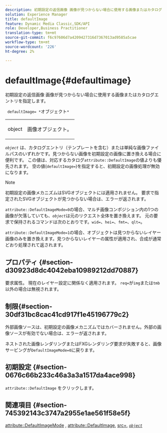 ```yaml
---
description: 初期設定の返信画像 画像が見つからない場合に使用する画像またはカタログエントリを指定します。
solution: Experience Manager
title: defaultImage
feature: Dynamic Media Classic,SDK/API
role: Developer,Business Practitioner
translation-type: tm+mt
source-git-commit: f6c97606d7a4209427316d7367013ad9585a5cae
workflow-type: tm+mt
source-wordcount: '226'
ht-degree: 2%

---
```



# defaultImage{#defaultimage}

初期設定の返信画像 画像が見つからない場合に使用する画像またはカタログエントリを指定します。

` defaultImage= *`オブジェクト`*`

<table id="simpletable_C1FC14B7D9AE476DB2B10EB402944335"> 
 <tr class="strow"> 
  <td class="stentry"> <p> <span class="codeph"> <span class="varname"> object  </span> </span> </p> </td> 
  <td class="stentry"> <p>画像オブジェクト。 </p> </td> 
 </tr> 
</table>

*`object`* は、カタログエントリ（テンプレートを含む）または単純な画像ファイルパスのいずれかです。見つからない画像を初期設定の画像に置き換える場合に便利です。 この値は、対応するカタログ`attribute::DefaultImage`の値よりも優先されます。 空の値(`defaultImage=`)を指定すると、初期設定の画像処理が無効になります。

>[!NOTE]
>
>初期設定の画像メカニズムはSVGオブジェクトには適用されません。 要求で指定されたSVGオブジェクトが見つからない場合は、エラーが返されます。

`attribute::DefaultImageMode=0`の場合、マルチ画像コンポジション内の1つの画像が欠落していても、*`object`*&#x200B;は元のリクエスト全体を置き換えます。 元の要求で保持されるコマンドは次のとおりです。`wid=`、`hei=`、`fmt=`、`qlt=`。

`attribute::DefaultImageMode=1`の場合、オブジェクトは見つからないレイヤー画像のみを置き換えます。見つからないレイヤーの属性が適用され、合成が通常どおり処理されて返されます。

## プロパティ {#section-d30923d8dc4042eba10989212dd70887}

要求属性。 現在のレイヤー設定に関係なく適用されます。 `req=`が`img`または`tmb`以外の場合は無視されます。

## 制限{#section-30df31bc8cac41cd917f1e45196779c2}

外部画像ソースは、初期設定の画像メカニズムではカバーされません。外部の画像ソースが有効でない場合は、エラーが返されます。

ネストされた画像レンダリングまたはFXGレンダリング要求が失敗すると、画像サービングが`DefaultImageMode=0`に戻ります。

## 初期設定 {#section-0676c66b233c46a3a3a1517da4ace998}

`attribute::DefaultImage` をクリックします。

## 関連項目 {#section-745392143c3747a2955e1ae561f58e5f}

[attribute::DefaultImageMode](../../../../../is-api/image-catalog/image-serving-api-ref/c-image-catalog-reference/c-attributes-reference/r-defaultimagemode.md#reference-8a996af162f84e46bbe9e6e0d4e26782) ,  [attribute::DefaultImage](../../../../../is-api/image-catalog/image-serving-api-ref/c-image-catalog-reference/c-attributes-reference/r-is-cat-defaultimage.md#reference-8e9900e129f54ed68462a3c2fc3bc433),  [src=](../../../../../is-api/http-ref/image-serving-api-ref/c-http-protocol-reference/c-command-reference/r-src.md#reference-f6506637778c4c69bf106a7924a91ab1),  [ *`object`* ](../../../../../is-api/http-ref/image-serving-api-ref/c-http-protocol-reference/c-data-types/r-object.md#reference-2591bd24548d462782c68d138ef795a0)
